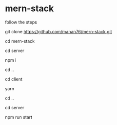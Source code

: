 # mern-stack

follow the steps

git clone https://github.com/manan76/mern-stack.git

cd mern-stack

cd server

npm i

cd ..

cd client

yarn

cd ..

cd server

npm run start
